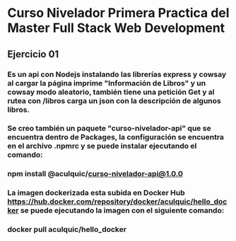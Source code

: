 # Curso Nivelador Primera Practica del Master Full Stack Web Development

## Ejercicio 01

### Es un api con Nodejs instalando las librerías express y cowsay al cargar la página imprime "Información de Libros" y un cowsay modo aleatorio, también tiene una petición Get y al rutea con /libros carga un json con la descripción de algunos libros.

### Se creo también un paquete "curso-nivelador-api" que se encuentra dentro de Packages, la configuración se encuentra en el archivo .npmrc y se puede instalar ejecutando el comando:
### npm install @aculquic/curso-nivelador-api@1.0.0

### La imagen dockerizada esta subida en Docker Hub https://hub.docker.com/repository/docker/aculquic/hello_docker se puede ejecutando la imagen con el siguiente comando:
### docker pull aculquic/hello_docker

